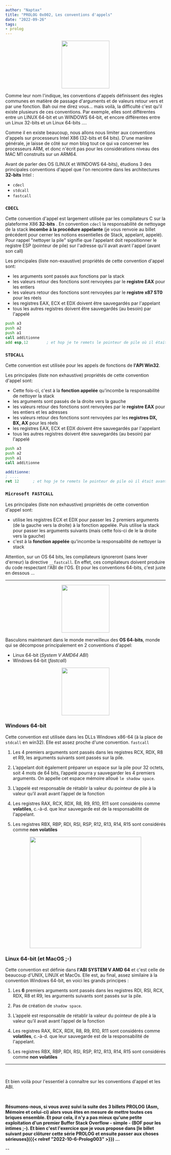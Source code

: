 ```yaml
---
author: "Naptax"
title: "PROLOG 0x002, Les conventions d'appels"
date: "2022-09-26"
tags: 
- prolog
---
```


<center>
<img width="150" src="/images/virus-4.png">
</center>

Comme leur nom l'indique, les conventions d'appels définissent des règles communes en matière de passage d'arguments et de valeurs retour vers et par une fonction. Bah oui me direz vous... mais voilà, la difficulté c'est qu'il existe plusieurs de ces conventions. Par exemple, elles sont différentes entre un LINUX 64-bit et un WINDOWS 64-bit, et encore différentes entre un Linux 32-bits et un Linux 64-bits .... 

Comme il en existe beaucoup, nous allons nous limiter aux conventions d'appels sur processeurs Intel X86 (32-bits et 64 bits). D'une manière générale, je laisse de côté sur mon blog tout ce qui va concerner les processeurs ARM, et donc n'écrit pas pour les considérations niveau des MAC M1 construits sur un ARM64.

Avant de parler des OS (LINUX et WINDOWS 64-bits), étudions 3 des principales conventions d'appel que l'on rencontre dans les architectures **32-bits** Intel :
- `cdecl`
- `stdcall`
- `fastcall`

### `CDECL`

Cette convention d'appel est largement utilisée par les compilateurs C sur la plateforme X86 **32-bits**
.
En convention `cdecl` la responsabilité de nettoyage de la stack **incombe à la procédure appelante** (je vous renvoie au billet précédent pour cerner les notions essentielles de Stack, appelant, appelé). Pour rappel "nettoyer la pile" signifie que l'appelant doit repositionner le registre ESP (pointeur de pile) sur l'adresse qu'il avait avant l'appel (avant son call) 

Les principales (liste non-exaustive) propriétés de cette convention d'appel sont:

- les arguments sont passés aux fonctions par la stack
- les valeurs retour des fonctions sont renvoyées par le **registre EAX** pour les entiers
- les valeurs retour des fonctions sont renvoyées par le **registre x87 ST0** pour les réels
- les registres EAX, ECX et EDX doivent être sauvegardés par l'appelant
- tous les autres registres doivent être sauvegardés (au besoin) par l'appelé

```asm
push a3
push a2
push a1
call additionne
add esp,12        ; et hop je te remets le pointeur de pile où il était avant le call
```

### `STDCALL`

Cette convention est utilisée pour les appels de fonctions de **l'API Win32**.

Les principales (liste non exhaustive) propriétés de cette convention d'appel sont:

- Cette fois-ci, c'est à la **fonction appelée** qu'incombe la responsabilité de nettoyer la stack
- les arguments sont passés de la droite vers la gauche
- les valeurs retour des fonctions sont renvoyées par le **registre EAX** pour les entiers et les adresses
- les valeurs retour des fonctions sont renvoyées par les **registres DX, BX, AX** pour les réels
- les registres EAX, ECX et EDX doivent être sauvegardés par l'appelant
- tous les autres registres doivent être sauvegardés (au besoin) par l'appelé

```asm
push a3
push a2
push a1
call additionne
```

```asm
additionne:
; ....
ret 12      ; et hop je te remets le pointeur de pile où il était avant le call
```


### `Microsoft FASTCALL`

Les principales (liste non exhaustive) propriétés de cette convention d'appel sont:

- utilise les registres ECX et EDX pour passer les 2 premiers arguments (de la gauche vers la droite) à la fonction appelée. Puis utilise la stack pour passer les arguments suivants (mais cette fois-ci de le la droite vers la gauche)
- c'est à la **fonction appelée** qu'incombe la responsabilité de nettoyer la stack

Attention, sur un OS 64 bits, les compilateurs ignoreront (sans lever d'erreur) la directive `__fastcall`. En effet, ces compilateurs doivent produire du code respectant l'ABI de l'OS. Et pour les conventions 64-bits, c'est juste en dessous ...

------
<center>
<img width="150" src="/images/64-bits.png">
</center>

Basculons maintenant dans le monde merveilleux des **OS 64-bits**, monde qui se décompose principalement en 2 conventions d'appel:
- Linux 64-bit (_System V AMD64 ABI_)
- Windows 64-bit (_fastcall_)

<center>
<img width="150" src="/images/windowsvintage.png">
</center>



### Windows  64-bit

Cette convention est utilisée dans les DLLs Windows x86-64 (à la place de `stdcall` en win32). Elle est assez proche d'une convention. `fastcall`

1. Les 4 premiers arguments sont passés dans les registres RCX, RDX, R8 et R9, les arguments suivants sont passés sur la pile. 

2. L’appelant doit également préparer un espace sur la pile pour 32 octets, soit 4 mots de 64 bits, l’appelé pourra y sauvegarder les 4 premiers arguments. On appelle cet espace mémoire alloué `le shadow space`.

3. L’appelé est responsable de rétablir la valeur du pointeur de pile à la valeur qu’il avait avant l’appel de la fonction

4. Les registres RAX, RCX, RDX, R8, R9, R10, R11 sont considérés comme **volatiles**, c.-à-d. que leur sauvegarde est de la responsabilité de l'appelant.

5. Les registres RBX, RBP, RDI, RSI, RSP, R12, R13, R14, R15 sont considérés comme **non volatiles** 

<center>
<img width="350"src="/images/stalman.png">
</center>

### Linux 64-bit (et MacOS ;-)

Cette convention est définie dans **l'ABI SYSTEM V AMD 64** et c'est celle de beaucoup d'UNIX, LINUX et MacOs.
Elle est, au final, assez similaire à la convention Windows 64-bit, en voici les grands principes :


1. Les **6** premiers arguments sont passés dans les registres RDI, RSI, RCX, RDX, R8 et R9, les arguments suivants sont passés sur la pile. 

2. Pas de création de `shadow space`.

3. L’appelé est responsable de rétablir la valeur du pointeur de pile à la valeur qu’il avait avant l’appel de la fonction

4. Les registres RAX, RCX, RDX, R8, R9, R10, R11 sont considérés comme **volatiles**, c.-à-d. que leur sauvegarde est de la responsabilité de l'appelant.

5. Les registres RBX, RBP, RDI, RSI, RSP, R12, R13, R14, R15 sont considérés comme **non volatiles** 
 
---
<BR/>

Et bien voilà pour l'essentiel à connaître sur les conventions d'appel et les ABI. 

<BR/>

**Résumons-nous, si vous avez suivi la suite des 3 billets PROLOG (Asm, Mémoire et celui-ci) alors vous êtes en mesure de mettre toutes ces briques ensemble.
Et pour cela, il n'y a pas mieux qu'une petite exploitation d'un premier Buffer Stack Overflow  - simple - (BOF pour les intimes ;-). Et bien c'est l'exercice que je vous propose dans [le billet suivant pour clôturer cette série PROLOG et ensuite passer aux choses sérieuses]({{< relref "2022-10-6-Prolog003" >}}) ...**

--